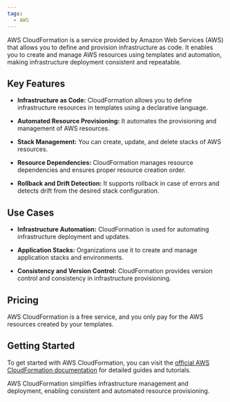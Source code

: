```yaml
---
tags:
  - AWS
---
```

AWS CloudFormation is a service provided by Amazon Web Services (AWS) that allows you to define and provision infrastructure as code. It enables you to create and manage AWS resources using templates and automation, making infrastructure deployment consistent and repeatable.

## Key Features

- **Infrastructure as Code:** CloudFormation allows you to define infrastructure resources in templates using a declarative language.

- **Automated Resource Provisioning:** It automates the provisioning and management of AWS resources.

- **Stack Management:** You can create, update, and delete stacks of AWS resources.

- **Resource Dependencies:** CloudFormation manages resource dependencies and ensures proper resource creation order.

- **Rollback and Drift Detection:** It supports rollback in case of errors and detects drift from the desired stack configuration.

## Use Cases

- **Infrastructure Automation:** CloudFormation is used for automating infrastructure deployment and updates.

- **Application Stacks:** Organizations use it to create and manage application stacks and environments.

- **Consistency and Version Control:** CloudFormation provides version control and consistency in infrastructure provisioning.

## Pricing

AWS CloudFormation is a free service, and you only pay for the AWS resources created by your templates.

## Getting Started

To get started with AWS CloudFormation, you can visit the [official AWS CloudFormation documentation](https://docs.aws.amazon.com/cloudformation/latest/userguide/what-is-cfnstacks.html) for detailed guides and tutorials.

AWS CloudFormation simplifies infrastructure management and deployment, enabling consistent and automated resource provisioning.
